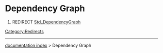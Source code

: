# Dependency Graph
1.  REDIRECT [Std\_DependencyGraph](Std_DependencyGraph.md)



[Category:Redirects](Category:Redirects.md)

---
[documentation index](../README.md) > Dependency Graph
